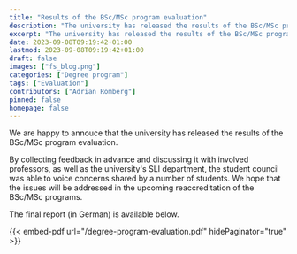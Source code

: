 ```yaml
---
title: "Results of the BSc/MSc program evaluation"
description: "The university has released the results of the BSc/MSc program evaluation"
excerpt: "The university has released the results of the BSc/MSc program evaluation."
date: 2023-09-08T09:19:42+01:00
lastmod: 2023-09-08T09:19:42+01:00
draft: false
images: ["fs_blog.png"]
categories: ["Degree program"]
tags: ["Evaluation"]
contributors: ["Adrian Romberg"]
pinned: false
homepage: false
---
```


We are happy to annouce that the university has released the results of the BSc/MSc program evaluation.

By collecting feedback in advance and discussing it with involved professors, as well as the university's SLI department, the student council was able to voice concerns shared by a number of students. We hope that the issues will be addressed in the upcoming reaccreditation of the BSc/MSc programs.

The final report (in German) is available below.

{{< embed-pdf url="/degree-program-evaluation.pdf" hidePaginator="true" >}}
